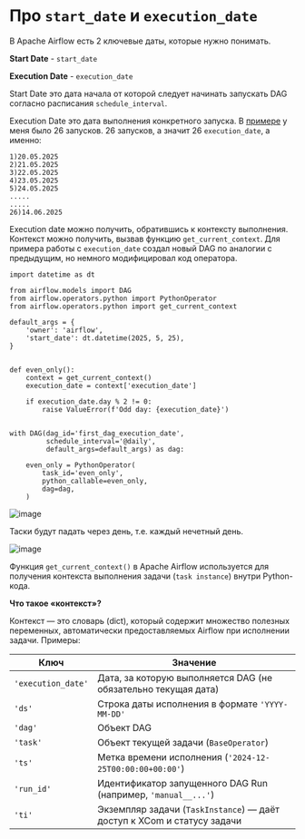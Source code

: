 # **Про `start_date` и `execution_date`**

В Apache Airflow есть 2 ключевые даты, которые нужно понимать.

**Start Date** - `start_date`

**Execution Date** - `execution_date`

Start Date это дата начала от которой следует начинать запускать DAG согласно расписания `schedule_interval`.

Execution Date это дата выполнения конкретного запуска. В [примере](https://github.com/erohin94/de_airflow_project/tree/main/first_dag) у меня было 26 запусков. 26 запусков, а значит 26 `execution_date`, а именно:

```
1)20.05.2025
2)21.05.2025
3)22.05.2025
4)23.05.2025
5)24.05.2025
.....
.....
26)14.06.2025
```

Execution date можно получить, обратившись к контексту выполнения. Контекст можно получить, вызвав функцию `get_current_context`. Для примера работы с `execution_date` создал новый DAG по аналогии с предыдущим, но немного модифицировал код оператора.

```
import datetime as dt

from airflow.models import DAG
from airflow.operators.python import PythonOperator
from airflow.operators.python import get_current_context

default_args = {
    'owner': 'airflow',
    'start_date': dt.datetime(2025, 5, 25),
}


def even_only():
    context = get_current_context()
    execution_date = context['execution_date']

    if execution_date.day % 2 != 0:
        raise ValueError(f'Odd day: {execution_date}')


with DAG(dag_id='first_dag_execution_date',
         schedule_interval='@daily',
         default_args=default_args) as dag:

    even_only = PythonOperator(
        task_id='even_only',
        python_callable=even_only,
        dag=dag,
    )
```

![image](https://github.com/user-attachments/assets/11136422-89d5-490c-9153-822ce92f2b74)

Таски будут падать через день, т.е. каждый нечетный день.

![image](https://github.com/user-attachments/assets/91fd619c-3dad-40bd-923f-43b89fc40404)

Функция `get_current_context()` в Apache Airflow используется для получения контекста выполнения задачи (`task instance`) внутри Python-кода. 


**Что такое «контекст»?**

Контекст — это словарь (dict), который содержит множество полезных переменных, автоматически предоставляемых Airflow при исполнении задачи. Примеры:

| Ключ               | Значение                                                                |
| ------------------ | ----------------------------------------------------------------------- |
| `'execution_date'` | Дата, за которую выполняется DAG (не обязательно текущая дата)          |
| `'ds'`             | Строка даты исполнения в формате `'YYYY-MM-DD'`                         |
| `'dag'`            | Объект DAG                                                              |
| `'task'`           | Объект текущей задачи (`BaseOperator`)                                  |
| `'ts'`             | Метка времени исполнения (`'2024-12-25T00:00:00+00:00'`)                |
| `'run_id'`         | Идентификатор запущенного DAG Run (например, `'manual__...'`)           |
| `'ti'`             | Экземпляр задачи (`TaskInstance`) — даёт доступ к XCom и статусу задачи |



